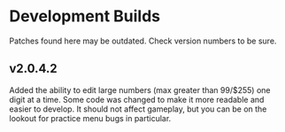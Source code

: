 
# Development Builds

Patches found here may be outdated. Check version numbers to be sure.

## v2.0.4.2

Added the ability to edit large numbers (max greater than 99/$255) one digit at a time. Some code was changed to make it more readable and easier to develop. It should not affect gameplay, but you can be on the lookout for practice menu bugs in particular.
